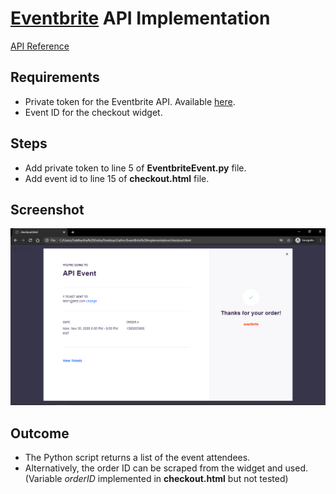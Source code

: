 # [Eventbrite](https://www.eventbrite.com/) API Implementation

[API Reference](https://www.eventbrite.com/platform/api)

## Requirements
* Private token for the Eventbrite API. Available [here](https://www.eventbrite.com/platform/api-keys).
* Event ID for the checkout widget.


## Steps
* Add private token to line 5 of **EventbriteEvent.py** file.
* Add event id to line 15 of **checkout.html** file.

## Screenshot
![screenshot](https://github.com/siddharthapdutta/PythonEventbrite/blob/master/eventorder.png?raw=true)

## Outcome
* The Python script returns a list of the event attendees.
* Alternatively, the order ID can be scraped from the widget and used. (Variable *orderID* implemented in **checkout.html** but not tested)